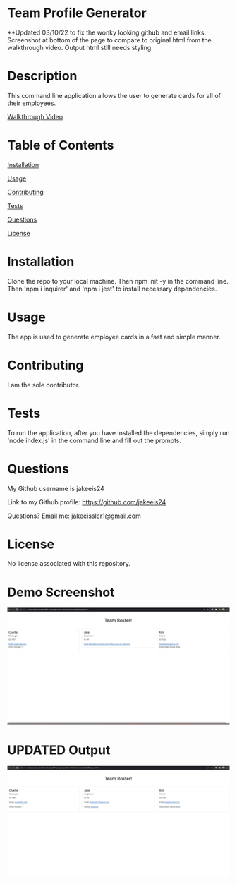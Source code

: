 # Team Profile Generator

\*\*Updated 03/10/22 to fix the wonky looking github and email links. Screenshot at bottom of the page to compare to original html from the walkthrough video. Output html still needs styling.

# Description

This command line application allows the user to generate cards for all of their employees.

[Walkthrough Video](https://drive.google.com/file/d/1Svpp3fkK_VlD41uqwmt-dl588imoapDI/view)

# Table of Contents

[Installation](#instructions)

[Usage](#usage)

[Contributing](#contributing)

[Tests](#tests)

[Questions](#questions)

[License](#license)

# Installation

Clone the repo to your local machine. Then npm init -y in the command line. Then 'npm i inquirer' and 'npm i jest' to install necessary dependencies.

# Usage

The app is used to generate employee cards in a fast and simple manner.

# Contributing

I am the sole contributor.

# Tests

To run the application, after you have installed the dependencies, simply run 'node index.js' in the command line and fill out the prompts.

# Questions

My Github username is jakeeis24

Link to my Github profile: https://github.com/jakeeis24

Questions? Email me: jakeeissler1@gmail.com

# License

No license associated with this repository.

# Demo Screenshot

![alt text](./images/output-img.jpg)

# UPDATED Output

![alt text](./images/NEW-output.jpg)
